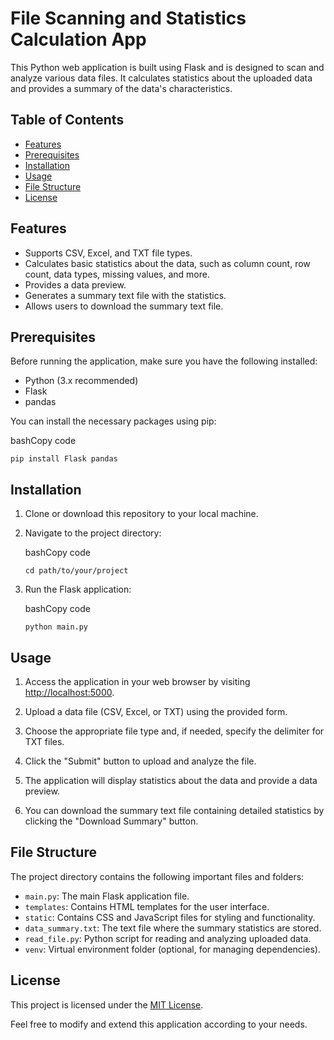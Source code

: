 File Scanning and Statistics Calculation App
============================================

This Python web application is built using Flask and is designed to scan and analyze various data files. It calculates statistics about the uploaded data and provides a summary of the data's characteristics.

Table of Contents
-----------------

-   [Features](https://chat.openai.com/?model=text-davinci-002-render-sha#features)
-   [Prerequisites](https://chat.openai.com/?model=text-davinci-002-render-sha#prerequisites)
-   [Installation](https://chat.openai.com/?model=text-davinci-002-render-sha#installation)
-   [Usage](https://chat.openai.com/?model=text-davinci-002-render-sha#usage)
-   [File Structure](https://chat.openai.com/?model=text-davinci-002-render-sha#file-structure)
-   [License](https://chat.openai.com/?model=text-davinci-002-render-sha#license)

Features
--------

-   Supports CSV, Excel, and TXT file types.
-   Calculates basic statistics about the data, such as column count, row count, data types, missing values, and more.
-   Provides a data preview.
-   Generates a summary text file with the statistics.
-   Allows users to download the summary text file.

Prerequisites
-------------

Before running the application, make sure you have the following installed:

-   Python (3.x recommended)
-   Flask
-   pandas

You can install the necessary packages using pip:

bashCopy code

`pip install Flask pandas`

Installation
------------

1.  Clone or download this repository to your local machine.

2.  Navigate to the project directory:

    bashCopy code

    `cd path/to/your/project`

3.  Run the Flask application:

    bashCopy code

    `python main.py`

Usage
-----

1.  Access the application in your web browser by visiting [http://localhost:5000](http://localhost:5000/).

2.  Upload a data file (CSV, Excel, or TXT) using the provided form.

3.  Choose the appropriate file type and, if needed, specify the delimiter for TXT files.

4.  Click the "Submit" button to upload and analyze the file.

5.  The application will display statistics about the data and provide a data preview.

6.  You can download the summary text file containing detailed statistics by clicking the "Download Summary" button.

File Structure
--------------

The project directory contains the following important files and folders:

-   `main.py`: The main Flask application file.
-   `templates`: Contains HTML templates for the user interface.
-   `static`: Contains CSS and JavaScript files for styling and functionality.
-   `data_summary.txt`: The text file where the summary statistics are stored.
-   `read_file.py`: Python script for reading and analyzing uploaded data.
-   `venv`: Virtual environment folder (optional, for managing dependencies).

License
-------

This project is licensed under the [MIT License](https://chat.openai.com/LICENSE).

Feel free to modify and extend this application according to your needs.
